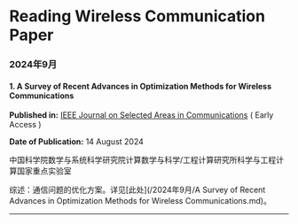 # Reading Wireless Communication Paper

### 2024年9月

#### 1. A Survey of Recent Advances in Optimization Methods for Wireless Communications

**Published in:** [IEEE Journal on Selected Areas in Communications](https://ieeexplore.ieee.org/xpl/RecentIssue.jsp?punumber=49) ( Early Access )

**Date of Publication:** 14 August 2024

中国科学院数学与系统科学研究院计算数学与科学/工程计算研究所科学与工程计算国家重点实验室

综述：通信问题的优化方案。详见[此处](/2024年9月/A Survey of Recent Advances in Optimization Methods for Wireless Communications.md)。

------

